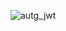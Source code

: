![autg_jwt](https://user-images.githubusercontent.com/52263928/86406027-ca126a00-bc88-11ea-9d12-1260c2f42e86.png)

